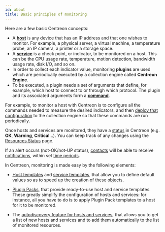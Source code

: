 ```yaml
---
id: about
title: Basic principles of monitoring
---
```


Here are a few basic Centreon concepts:

* A [**host**](basic-objects/hosts-create.md) is any device that has an IP address and that one wishes to monitor. For example, a physical server, a
  virtual machine, a temperature probe, an IP camera, a printer or a storage space.
* A [**service**](basic-objects/services-create.md) is a check point, or indicator, to be monitored on a host. This can be the CPU usage rate, temperature,
  motion detection, bandwidth usage rate, disk I/O, and so on.
* In order to collect each indicator value, monitoring **plugins** are used which are periodically executed by a
  collection engine called **Centreon Engine**.
* To be executed, a plugin needs a set of arguments that define, for example, which host to connect to or through which protocol.
  The plugin and its associated arguments form a [**command**](basic-objects/commands.md).

For example, to monitor a host with Centreon is to configure all the commands needed to measure the desired indicators,
and then [deploy that configuration](monitoring-servers/deploying-a-configuration.md) to the collection engine so that these commands are run periodically.

Once hosts and services are monitored, they have a [status](../alerts-notifications/concepts.md) in Centreon (e.g. **OK**, **Warning**, **Critical**...). You can keep track of any changes using the [Resources Status](../alerts-notifications/resources-status.md) page.

If an alert occurs (not-OK/not-UP status), [contacts](basic-objects/contacts.md) will be able to receive [notifications](../alerts-notifications/notif-configuration.md), within set [time periods](basic-objects/timeperiods.md).

In Centreon, monitoring is made easy by the following elements:

- [Host templates](basic-objects/hosts-templates.md) and [service templates](basic-objects/services-templates.md), that allow you to define default values so as to speed up the creation of these objects.

- [Plugin Packs](pluginpacks.md), that provide ready-to-use host and service templates. These greatly simplify the configuration of hosts and services: for instance, all you have to do is to apply Plugin Pack templates to a host for it to be monitored.

- The [autodiscovery feature for hosts and services](discovery/introduction.md), that allows you to get a list of new hosts and services and to add them automatically to the list of monitored resources.

